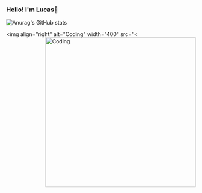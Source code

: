 ### Hello! I'm Lucas👋


![Anurag's GitHub stats](https://github-readme-stats.vercel.app/api?username=Luqui-Araujo&show_icons=true&theme=dracula)

<img align="right" alt="Coding" width="400" src="<<img align="right" alt="Coding" width="400" src="[(https://i.gifer.com/VzuL.gif)](https://media.tenor.com/-vzvMjhtt8sAAAAi/one-piece-luffy.gif)">

<!--
**Luqui-Araujo/Luqui-Araujo** is a ✨ _special_ ✨ repository because its `README.md` (this file) appears on your GitHub profile.

Here are some ideas to get you started:

- 🔭 I’m currently working on ...
- 🌱 I’m currently learning ...
- 👯 I’m looking to collaborate on ...
- 🤔 I’m looking for help with ...
- 💬 Ask me about ...
- 📫 How to reach me: ...
- 😄 Pronouns: ...
- ⚡ Fun fact: ...
-->
